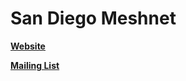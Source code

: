 San Diego Meshnet
============

**[Website](http://sdmesh.net/)**

**[Mailing List](https://lists.projectmesh.net/cgi-bin/mailman/listinfo/sandiego)**
